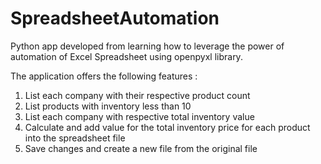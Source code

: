 # SpreadsheetAutomation
 Python app developed from learning how to leverage the power of automation of Excel Spreadsheet using openpyxl library.

 The application offers the following features : 

1. List each company with their respective product count 
2. List products with inventory less than 10 
3. List each company with respective total inventory value 
4. Calculate and add value for the total inventory price for each product into the spreadsheet file 
5. Save changes and create a new file from the original file
